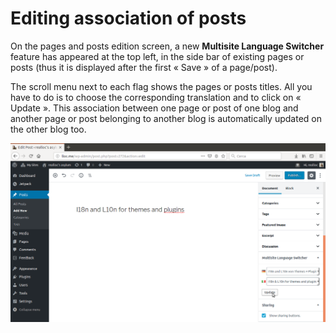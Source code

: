 # Editing association of posts

On the pages and posts edition screen, a new **Multisite Language Switcher** feature has appeared at the top left, in the side bar of existing pages or posts \(thus it is displayed after the first « Save » of a page/post\).

The scroll menu next to each flag shows the pages or posts titles. All you have to do is to choose the corresponding translation and to click on « Update ». This association between one page or post of one blog and another page or post belonging to another blog is automatically updated on the other blog too.

![](../.gitbook/assets/editor.png)


